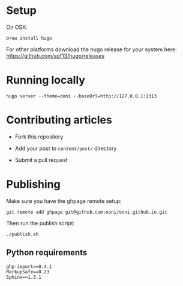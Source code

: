 # Setup

On OSX:
```
brew install hugo
```

For other platforms download the hugo release for your system here:
https://github.com/spf13/hugo/releases

# Running locally

```
hugo server --theme=ooni --baseUrl=http://127.0.0.1:1313
```

# Contributing articles

* Fork this repository

* Add your post to `content/post/` directory

* Submit a pull request

# Publishing

Make sure you have the ghpage remote setup:

```
git remote add ghpage git@github.com:ooni/ooni.github.io.git
```

Then run the publish script:

```
./publish.sh
```

## Python requirements

```
ghp-import==0.4.1
MarkupSafe==0.23
Sphinx==1.3.1
```
